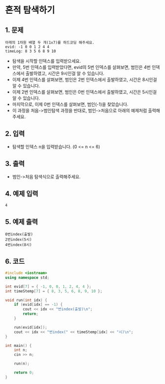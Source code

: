 # 흔적 탐색하기

## 1. 문제

```
아래의 1차원 배열 두 개(1x7)를 하드코딩 해주세요.
evid: -1 0 0 1 2 4 4
timeLog: 8 3 5 6 8 9 10
```

- 탐색을 시작할 인덱스를 입력받으세요.
- 만약, 5번 인덱스를 입력받았다면, evid의 5번 인덱스를 살펴보면, 범인은 4번 인덱스에서 출발하였고, 시간은 9시인걸 알 수 있습니다.
- 이제 4번 인덱스를 살펴보면, 범인은 2번 인덱스에서 출발하였고, 시간은 8시인걸 알 수 있습니다.
- 이제 2번 인덱스를 살펴보면, 범인은 0번 인덱스에서 출발하였고, 시간은 5시인걸 알 수 있습니다.
- 마지막으로, 이제 0번 인덱스를 살펴보면, 범인(-1)을 찾았습니다.
- 이 과정을 처음->범인탐색 과정을 반대로, 범인->처음으로 아래의 예제처럼 출력해주세요.

## 2. 입력
- 탐색할 인덱스 n을 입력받습니다. (0 <= n <= 6)

## 3. 출력
- 범인->처음 탐색식으로 출력해주세요.

## 4. 예제 입력
```
4
```

## 5. 예제 출력
```
0번index(출발)
2번index(5시)
4번index(8시)
```

## 6. 코드
```c++
#include <iostream>
using namespace std;

int evid[7] = { -1, 0, 0, 1, 2, 4, 4 };
int timeStemp[7] = { 8, 3, 5, 6, 8, 9, 10 };

void run(int idx) {
	if (evid[idx] == -1) {
		cout << idx << "번index(출발)\n";
		return;
	}

	run(evid[idx]);
	cout << idx << "번index(" << timeStemp[idx] << "시)\n";
}

int main() {
	int n;
	cin >> n;

	run(n);

	return 0;
}
```
